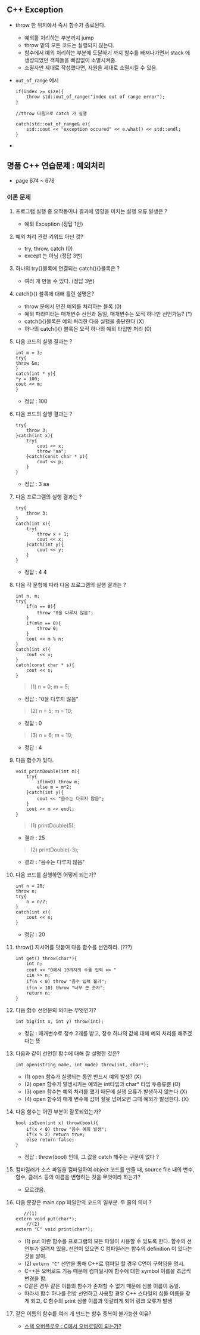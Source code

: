 ## C++ Exception 

* throw 한 위치에서 즉시 함수가 종료된다. 
    * 예외를 처리하는 부분까지 jump 
    * throw 밑의 모든 코드는 실행되지 않는다. 
    * 함수에서 예외 처리하는 부분에 도달하기 까지 함수를 빠져나가면서 stack 에 생성되었던 객체들을 빠짐없이 소멸시켜줌. 
    * 소멸자만 제대로 작성했다면, 자원을 제대로 소멸시킬 수 있음. 

* `out_of_range` 예시 
    
    ```
    if(index >= size){
        throw std::out_of_range("index out of range error"); 
    }
    
    //throw 다음으로 catch 가 실행 
    
    catch(std::out_of_range& e){
        std::cout << "exception occured" << e.what() << std::endl; 
    }
    ```

* 
 

## 명품 C++ 연습문제 : 예외처리 

* page 674 ~ 678 

### 이론 문제 
1. 프로그램 실행 중 오작동이나 결과에 영향을 미치는 실행 오류 발생은 ? 
    * 예외 Exception (정답 1번)
    
2. 예외 처리 관련 키워드 아닌 것? 
    * try, throw, catch (0)
    * except 는 아님 (정답 3번)
    
3. 하나의 try{}블록에 연결되는 catch(){}블록은 ? 
    * 여러 개 만들 수 있다. (정답 3번)
    
4. catch(){} 블록에 대해 틀린 설명은? 
    * throw 문에서 던진 예외를 처리하는 블록 (0)
    * 예외 파라미터는 매개변수 선언과 동일, 매개변수는 오직 하나만 선언가능? (*)
    * catch(){}블록은 예외 처리한 다음 실행을 중단한다 (X)
    * 하나의 catch(){} 블록은 오직 하나의 예외 타입만 처리 (0) 
        
5. 다음 코드의 실행 결과는 ? 

    ```
    int m = 3; 
    try{
    throw &m; 
    } 
    catch(int * y){
    *y = 100; 
    cout << m; 
    }
    ```
    * 정답 : 100 
    
6. 다음 코드의 실행 결과는 ? 

    ```
    try{
        throw 3; 
    }catch(int x){
        try{
            cout << x; 
            throw "aa"; 
        }catch(const char * p){
            cout << p; 
        }
    }
    ```  
    
    * 정답 : 3 aa 

7. 다음 프로그램의 실행 결과는 ? 

    ```
    try{
        throw 3; 
    }
    catch(int x){
        try{
            throw x + 1; 
            cout << x; 
        }catch(int y){
            cout << y; 
        }
    }
    ```
    
    * 정답 : 4 4 
    
8. 다음 각 문항에 따라 다음 프로그램의 실행 결과는 ? 
    
    ```
    int n, m; 
    try{
        if(n == 0){
            throw "0을 다루지 않음"; 
        }
        if(m%n == 0){
            throw 0; 
        }
        cout << m % n; 
    }
    catch(int x){
        cout << x;
    }
    catch(const char * s){
        cout << s; 
    }
    ```
    > (1) n = 0; m = 5; 
    * 정답 : "0을 다루지 않음"
    > (2) n = 5; m = 10; 
    * 정답 : 0 
    > (3) n = 6; m = 10; 
    * 정답 : 4 
    
9. 다음 함수가 있다. 

    ```
    void printDouble(int m){
        try{
            if(m<0) throw m; 
            else m = m*2; 
        }catch(int y){
            cout << "음수는 다루지 않음"; 
        }
        cout << m << endl; 
    }
    ```
    > (1) printDouble(5); 
    * 결과 : 25
    > (2) printDouble(-3); 
    * 결과 : "음수는 다루지 않음"
    
10. 다음 코드를 실행하면 어떻게 되는가? 

    ```
    int n = 20; 
    throw n; 
    try{
        n = n/2; 
    }
    catch(int x){
        cout << n; 
    }
    ```
    
    * 정답 : 20 
    
11. throw() 지시어를 덧붙여 다음 함수를 선언하라. (???)

    ```
    int get() throw(char*){
        int n; 
        cout << "0에서 10까지의 수를 입력 >> "
        cin >> n;  
        if(n < 0) throw "음수 입력 불가"; 
        if(n > 10) throw "너무 큰 숫자";
        return n; 
    }
    ```
    
12. 다음 함수 선언문의 의미는 무엇인가? 
    ```
    int big(int x, int y) throw(int); 
    ```
    
    * 정답 : 매개변수로 정수 2개를 받고, 정수 하나의 값에 대해 예외 처리를 해주겠다는 뜻 
    
13. 다음과 같이 선언된 함수에 대해 잘 설명한 것은? 

    ```
    int open(string name, int mode) throw(int, char*); 
    ```
    - (1) open 함수가 실행되는 동안 반드시 예외 발생? (X)
    - (2) open 함수가 발생시키는 예외는 int타입과 char* 타입 두종류뿐 (O)
    - (3) open 함수는 예외 처리를 했기 때문에 실행 오류가 발생하지 않는다 (X)
    - (4) open 함수의 매개 변수에 값이 잘못 넘어오면 그때 예외가 발생한다. (X) 
    
14. 다음 함수는 어떤 부분이 잘못되었는가? 

    ```
    bool isEven(int x) throw(bool){
        if(x < 0) throw "음수 예외 발생"; 
        if(x % 2) return true; 
        else return false; 
    }
    ```
    * 정답 : throw(bool) 인데, 그 값을 catch 해주는 구문이 없다 ? 
    
15. 컴파일러가 소스 파일을 컴파일하여 object 코드를 만들 때, source file 내의 변수, 함수, 클래스 등의 이름을 변형하는 것을 무엇이라 하는가? 
    * 모르겠음. 
    
16. 다음 문장은 main.cpp 파일안의 코드의 일부분. 두 줄의 의미 ? 
    
    ```
       //(1)
    extern void put(char*);
        //(2) 
    extern "C" void print(char*); 
    ``` 
    - (1) put 이란 함수를 프로그램의 모든 파일이 사용할 수 있도록 한다. 함수의 선언부가 알려져 있음. 선언이 있으면 C 컴파일러는 함수의 definition 이 있다는 것을 알아. 
    - (2) `extern "C"` 선언을 통해 C++로 컴파일 할 경우 C언어 구혁임을 명시. 

    * C++은 오버로드 기능 때문에 컴파일시에 함수에 대한 symbol 이름을 조금씩 변경을 함. 
    * C같은 경우 같은 이름의 함수가 존재할 수 없기 때문에 심볼 이름이 동일. 
    * 따라서 함수 하나를 전방 선언하고 사용할 경우 C++ 스타일의 심볼 이름을 찾게 되고, C 함수의 print 심볼 이름과 엇갈리게 되어 링크 오류가 발생
    
17. 같은 이름의 함수를 여러 개 만드는 함수 중복이 불가능한 이유? 
    - [스택 오버플로우 : C에서 오버로딩이 되는가?](https://stackoverflow.com/questions/2351792/does-c-support-overloading)

 

    
